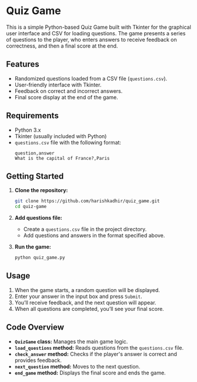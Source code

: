 
# Quiz Game

This is a simple Python-based Quiz Game built with Tkinter for the graphical user interface and CSV for loading questions. The game presents a series of questions to the player, who enters answers to receive feedback on correctness, and then a final score at the end.

## Features

- Randomized questions loaded from a CSV file (`questions.csv`).
- User-friendly interface with Tkinter.
- Feedback on correct and incorrect answers.
- Final score display at the end of the game.

## Requirements

- Python 3.x
- Tkinter (usually included with Python)
- `questions.csv` file with the following format:
  ```csv
  question,answer
  What is the capital of France?,Paris
  ```

## Getting Started

1. **Clone the repository:**
   ```bash
   git clone https://github.com/harishkadhir/quiz_game.git
   cd quiz-game
   ```

2. **Add questions file:**
   - Create a `questions.csv` file in the project directory.
   - Add questions and answers in the format specified above.

3. **Run the game:**
   ```bash
   python quiz_game.py
   ```

## Usage

1. When the game starts, a random question will be displayed.
2. Enter your answer in the input box and press `Submit`.
3. You’ll receive feedback, and the next question will appear.
4. When all questions are completed, you’ll see your final score.

## Code Overview

- **`QuizGame` class:** Manages the main game logic.
- **`load_questions` method:** Reads questions from the `questions.csv` file.
- **`check_answer` method:** Checks if the player's answer is correct and provides feedback.
- **`next_question` method:** Moves to the next question.
- **`end_game` method:** Displays the final score and ends the game.




